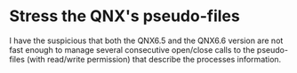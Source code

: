 # Stress the QNX's pseudo-files
I have the suspicious that both the QNX6.5 and the QNX6.6 version are not fast
enough to manage several consecutive open/close calls to the pseudo-files (with
read/write permission) that describe the processes information.
